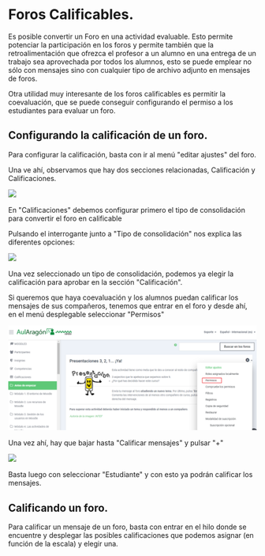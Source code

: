 # Foros Calificables.

Es posible convertir un Foro en una actividad evaluable. Esto permite potenciar la participación en los foros y permite también que la retroalimentación que ofrezca el profesor a un alumno en una entrega de un trabajo sea aprovechada por todos los alumnos, esto se puede emplear no sólo con mensajes sino con cualquier tipo de archivo adjunto en mensajes de foros.

Otra utilidad muy interesante de los foros calificables es permitir la coevaluación, que se puede conseguir configurando el permiso a los estudiantes para evaluar un foro.

## Configurando la calificación de un foro.

Para configurar la calificación, basta con ir al menú "editar ajustes" del foro.

Una ve ahí, observamos que hay dos secciones relacionadas, Calificación y Calificaciones.

![](/assets/Selección_330.png)

En "Calificaciones" debemos configurar primero el tipo de consolidación para convertir el foro en calificable

Pulsando el interrogante junto a "Tipo de consolidación" nos explica las diferentes opciones:

![](/assets/Selección_332.png)

Una vez seleccionado un tipo de consolidación, podemos ya elegir la calificación para aprobar en la sección "Calificación".

Si queremos que haya coevaluación y los alumnos puedan calificar los mensajes de sus compañeros, tenemos que entrar en el foro y desde ahí, en el menú desplegable seleccionar "Permisos"

![](/assets/permisosforo.png)

Una vez ahí, hay que bajar hasta "Calificar mensajes" y pulsar "+"

![](/assets/Selección_336.png)

Basta luego con seleccionar "Estudiante" y con esto ya podrán calificar los mensajes.

## Calificando un foro.

Para calificar un mensaje de un foro, basta con entrar en el hilo donde se encuentre y desplegar las posibles calificaciones que podemos asignar \(en función de la escala\) y elegir una.




